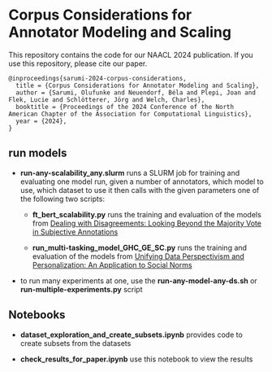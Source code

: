 # Corpus Considerations for Annotator Modeling and Scaling

This repository contains the code for our NAACL 2024 publication. If you use this repository, please cite our paper.

```
@inproceedings{sarumi-2024-corpus-considerations,
  title = {Corpus Considerations for Annotator Modeling and Scaling},
  author = {Sarumi, Olufunke and Neuendorf, Béla and Plepi, Joan and Flek, Lucie and Schlötterer, Jörg and Welch, Charles},
  booktitle = {Proceedings of the 2024 Conference of the North American Chapter of the Association for Computational Linguistics},
  year = {2024},
}
```

## run models

- **run-any-scalability_any.slurm** runs a SLURM job for training and evaluating one model run, given a number of annotators, which model to use, which dataset to use it then calls with the given parameters one of the following two scripts:

  - **ft_bert_scalability.py** runs the training and evaluation of the models from [Dealing with Disagreements: Looking Beyond the Majority Vote in Subjective Annotations](https://arxiv.org/abs/2110.05719)

  - **run_multi-tasking_model_GHC_GE_SC.py** runs the training and evaluation of the models from [Unifying Data Perspectivism and Personalization: An Application to Social Norms](https://aclanthology.org/2022.emnlp-main.500/)

- to run many experiments at one, use the **run-any-model-any-ds.sh** or **run-multiple-experiments.py** script

## Notebooks

- **dataset_exploration_and_create_subsets.ipynb** provides code to create subsets from the datasets

- **check_results_for_paper.ipynb** use this notebook to view the results


